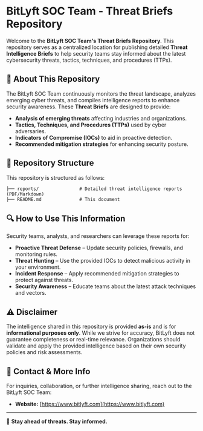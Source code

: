 # BitLyft SOC Team - Threat Briefs Repository

Welcome to the **BitLyft SOC Team's Threat Briefs Repository**. This repository serves as a centralized location for publishing detailed **Threat Intelligence Briefs** to help security teams stay informed about the latest cybersecurity threats, tactics, techniques, and procedures (TTPs).

## 📌 About This Repository

The BitLyft SOC Team continuously monitors the threat landscape, analyzes emerging cyber threats, and compiles intelligence reports to enhance security awareness. These **Threat Briefs** are designed to provide:

- **Analysis of emerging threats** affecting industries and organizations.
- **Tactics, Techniques, and Procedures (TTPs)** used by cyber adversaries.
- **Indicators of Compromise (IOCs)** to aid in proactive detection.
- **Recommended mitigation strategies** for enhancing security posture.

## 📂 Repository Structure

This repository is structured as follows:

```
├── reports/               # Detailed threat intelligence reports (PDF/Markdown)
├── README.md              # This document
```

## 🔍 How to Use This Information

Security teams, analysts, and researchers can leverage these reports for:

- **Proactive Threat Defense** – Update security policies, firewalls, and monitoring rules.
- **Threat Hunting** – Use the provided IOCs to detect malicious activity in your environment.
- **Incident Response** – Apply recommended mitigation strategies to protect against threats.
- **Security Awareness** – Educate teams about the latest attack techniques and vectors.

## ⚠️ Disclaimer

The intelligence shared in this repository is provided **as-is** and is for **informational purposes only**. While we strive for accuracy, BitLyft does not guarantee completeness or real-time relevance. Organizations should validate and apply the provided intelligence based on their own security policies and risk assessments.


## 📧 Contact & More Info

For inquiries, collaboration, or further intelligence sharing, reach out to the BitLyft SOC Team:

- **Website:** [https://www.bitlyft.com](https://www.bitlyft.com)

---

🚀 **Stay ahead of threats. Stay informed.**
